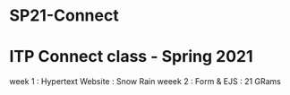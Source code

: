 # SP21-Connect
ITP Connect class - Spring 2021
=======
week 1 : Hypertext Website : Snow Rain
weeek 2 : Form & EJS : 21 GRams
